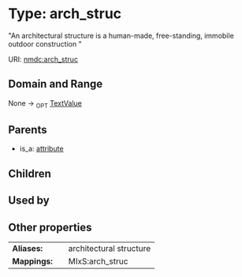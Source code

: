 
# Type: arch_struc


"An architectural structure is a human-made, free-standing, immobile outdoor construction "

URI: [nmdc:arch_struc](https://microbiomedata/meta/arch_struc)


## Domain and Range

None ->  <sub>OPT</sub> [TextValue](TextValue.md)

## Parents

 *  is_a: [attribute](attribute.md)

## Children


## Used by


## Other properties

|  |  |  |
| --- | --- | --- |
| **Aliases:** | | architectural structure |
| **Mappings:** | | MIxS:arch_struc |

